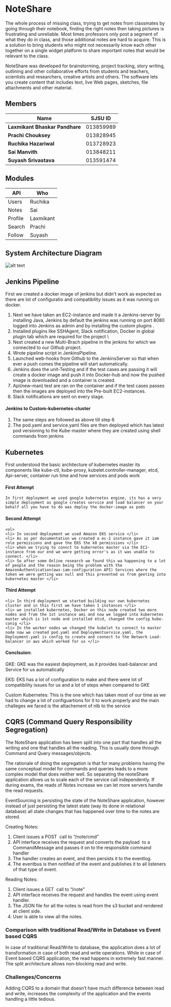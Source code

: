 # NoteShare

The whole process of missing class, trying to get notes from classmates by going through their notebook, finding the right notes then taking pictures is frustrating and unreliable. Most times professors only post a segment of what they do in class, and those additional notes are hard to acquire. This is a solution to bring students who might not necessarily know each other together on a single widget platform to share important notes that would be relevant to the class. 

NoteShare was developed for brainstorming, project tracking, story writing, outlining and other collaborative efforts from students and teachers, scientists and researchers, creative artists and others. The software lets you create content that includes text, live Web pages, sketches, file attachments and other material.

## Members 
   | Name                           | SJSU ID    |
   |--------------------------------|------------|
   | **Laxmikant Bhaskar Pandhare** | 013859989  |
   | **Prachi Chouksey**            | 013828945  |
   | **Ruchika Hazariwal**          | 013728923  |
   | **Sai Manvith**                | 013848211  |
   | **Suyash Srivastava**          | 013591474  |

## Modules 

| API        | Who            |
|------------|----------------|
|Users       | Ruchika        |
|Notes       | Sai            |
|Profile     | Laxmikant      |
|Search      | Prachi         |
|Follow      | Suyash         |



## System Architecture Diagram
![alt text](https://github.com/nguyensjsu/fa19-281-cloud-traders/blob/master/images/SystemArchitectureDiagram.png)

## Jenkins Pipeline 

First we created a docker image of jenkins but didn't work as expected as there are lot of configuratio and compatibility issues as it was running on docker.
<ol>
<li> Next we have taken an EC2-instance and made it a Jenkins-server by installing Java, Jenkins by default the jenkins was running  on port 8080 logged into Jenkins as admin and by installing the custom plugins .</li>
<li> Installed plugins like SSHAgent, Slack notification, Docker in global plugin tab which are required for the project \
<li> Next created a new Multi-Brach pipeline in the jenkins for which we connected to our Github project. </li>
<li> Wrote pipeline script in JenkinsPipeline. </li>
<li> Launched web-hooks from Github to the JenkinsServer so that when ever a push comes the pipeline will start automatically.
<li> Jenkins does the unit-Testing and if the test cases are passing it will create a docker image and push it into Docker-hub
   and now the pushed image is downloaded and a container is created. </li>
<li> Api(new-man) test are ran on the container and if the test cases passes then the images are deployed into the Pre-built        EC2-instances. </li>
<li> Slack notifications are sent on every stage. </li>
</ol>

 #### Jenkins to Custom-kubernetes-cluster
<ol>
<li>  The same steps are followed as above till step 6 </li> 
<li>  The pod.yaml and service.yaml files are then deployed which has latest pod versioning to the Kube-master where they are        created using shell commands from jenkins </li> 
 </ol>  

## Kubernetes 

First understood the basic architecture of kubernetes master its components like kube-ctl, kube-proxy, kubelet.controller-manager, etcd, Api-server, container run time and how services and pods work

#### First Attempt
```
In first deployment we used google kubernetes engine, its has a very simple deployment as google creates service and load balancer on your behalf all you have to do was deploy the docker-image as pods
```

#### Second Attempt
```
<ol>
<li> In second deployment we used Amazon EKS service </li>
<li> As as per documentation we created a ec-2 instance gave it iam role permissions and gave the EKS the k8 permissions </li>
<li> when we trying to connct to kubernetes master via the EC2-instance from our end we were getting error's as it was unable to connect. </li>
<li> So after some Online research we found this wa happening to a lot of people and the reason being the problem with the AmazonAuthentication(aws-iam-configuration API) Services where the token we were getting was null and this prevented us from geeting into kubernetes master </li>
```

#### Third Attempt
```
<li> In third deployment we started building our own kubernetes cluster and in this first we have taken 1 instances </li>
<li> we installed kubernetes, Docker on this node created two more nodes and from the 1st instance ami and now we logged into kubernetes master which is 1st node and installed etcd, changed the config kube-conig </li>
<li> In the worker nodes we changed the kubelet to connect to master node now we created pod.yaml and Deploymentservice.yaml, the Deployment.yaml is config to create and connect to the Network Load-balancer in aws which worked for us </li>
```
#### Conclsuion:
GKE: GKE was the easiest deployment, as it provides load-balancer and Service for us automatically

EKS: EKS has a lot of configuration to make and there were lot of compatibility issues for us and a lot of steps when compared to GKE

Custom Kubernetes: This is the one which has taken most of our time as we had to change a lot of configuartions for it to work properly and the main challeges we faced is the attachement of nlb to the service 

## CQRS (Command Query Responsibility Segregation)
The NoteShare application has been split into one part that handles all the writing and one that handles all the reading. This is usually done through Command and Query messages/objects.

The rationale of doing the segregation is that for many problems having the same conceptual model for commands and queries leads to a more complex model that does neither well. So separating the reoteShare application allows us to scale each of the service call independently.
If during exams, the reads of Notes increase we can let more servers handle the read requests.

EventSourcing is persisting the state of the NoteShare application, however instead of just persisting the latest state (way its done in relational database) all state changes that has happened over time to the notes are stored.

Creating Notes:
<ol>
   <li> Client issues a POST  call to “/note/cmd” </li>
   <li>API interface receives the request and converts the payload  to a CommandMessage and passes it on to the responsible command handler </li>
   <li>The handler creates an event, and then persists it to the eventlog. </li>
   <li> The eventbus is then notified of the event and publishes it to all listeners of that type of event. </li>
</ol>

Reading Notes:
<ol>
   <li> Client issues a GET  call to “/note” </li>
   <li> API interface receives the request and handles the event using event handler. </li>
   <li> The JSON file for all the notes is read from the s3 bucket and rendered at client side. </li>
   <li> User is able to view all the notes. </li>
  </ol>
    
### Comparison with traditional Read/Write in Database vs Event based CQRS
In case of traditional Read/Write to database, the application does a lot of transformation in case of both read and write operations. While in case of Event based CQRS application, the read happens in extremely fast manner. The split architecture allows non-blocking read and write.

### Challenges/Concerns
Adding CQRS to a domain that doesn’t have much difference between read and write, increases the complexity of the application and the events handling a little tedious.
